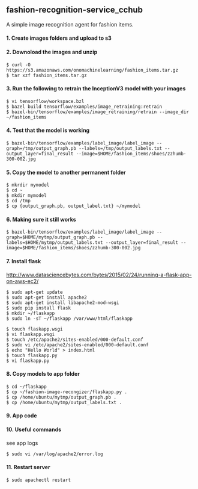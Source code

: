 ## fashion-recognition-service_cchub
A simple image recognition agent for fashion items. 

#### 1. Create images folders and upload to s3

#### 2. Downoload the images and unzip
```
$ curl -O https://s3.amazonaws.com/onomachinelearning/fashion_items.tar.gz
$ tar xzf fashion_items.tar.gz 
```

#### 3. Run the following to retrain the InceptionV3 model with your images
```
$ vi tensorflow/workspace.bzl 
$ bazel build tensorflow/examples/image_retraining:retrain
$ bazel-bin/tensorflow/examples/image_retraining/retrain --image_dir ~/fashion_items
```

#### 4. Test that the model is working
```
$ bazel-bin/tensorflow/examples/label_image/label_image --graph=/tmp/output_graph.pb --labels=/tmp/output_labels.txt -- output_layer=final_result --image=$HOME/fashion_items/shoes/zzhumb-300-002.jpg
```

#### 5. Copy the model to another permanent folder
```
$ mkrdir mymodel
$ cd ~
$ mkdir mymodel
$ cd /tmp 
$ cp {output_graph.pb, output_label.txt} ~/mymodel
```

#### 6. Making sure it still works
```
$ bazel-bin/tensorflow/examples/label_image/label_image --graph=$HOME/mytmp/output_graph.pb --labels=$HOME/mytmp/output_labels.txt --output_layer=final_result --image=$HOME/fashion_items/shoes/zzhumb-300-002.jpg
```


#### 7. Install flask
http://www.datasciencebytes.com/bytes/2015/02/24/running-a-flask-app-on-aws-ec2/
```
$ sudo apt-get update
$ sudo apt-get install apache2
$ sudo apt-get install libapache2-mod-wsgi
$ sudo pip install flask
$ mkdir ~/flaskapp
$ sudo ln -sT ~/flaskapp /var/www/html/flaskapp

$ touch flaskapp.wsgi
$ vi flaskapp.wsgi
$ touch /etc/apache2/sites-enabled/000-default.conf
$ sudo vi /etc/apache2/sites-enabled/000-default.conf
$ echo "Hello World" > index.html
$ touch flaskapp.py
$ vi flaskapp.py
```
#### 8. Copy models to app folder
```
$ cd ~/flaskapp
$ cp ~/fashion-image-recongizer/flaskapp.py .
$ cp /home/ubuntu/mytmp/output_graph.pb .
$ cp /home/ubuntu/mytmp/output_labels.txt .
```
#### 9. App code
<script src="https://gist.github.com/Innarticles/3a4a2f4797e44a53f2143970c65de056#file-flaskapp-py"></script>


#### 10. Useful commands
see app logs
```
$ sudo vi /var/log/apache2/error.log
```
#### 11. Restart server
```
$ sudo apachectl restart
```
